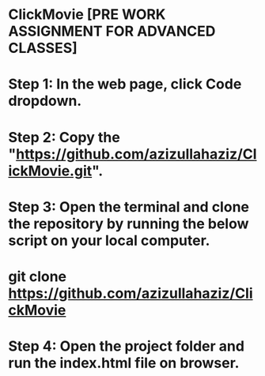 # ClickMovie [PRE WORK ASSIGNMENT FOR ADVANCED CLASSES]
# Step 1: In the web page, click Code dropdown.
# Step 2: Copy the "https://github.com/azizullahaziz/ClickMovie.git".
# Step 3: Open the terminal and clone the repository by running the below script on your local computer.
#         git clone https://github.com/azizullahaziz/ClickMovie
# Step 4: Open the project folder and run the index.html file on browser.
#